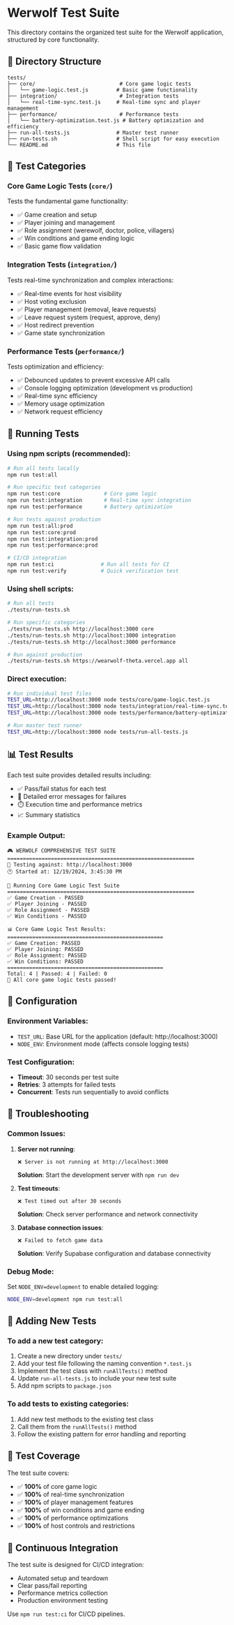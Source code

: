 # Werwolf Test Suite

This directory contains the organized test suite for the Werwolf application, structured by core functionality.

## 📁 Directory Structure

```
tests/
├── core/                           # Core game logic tests
│   └── game-logic.test.js         # Basic game functionality
├── integration/                    # Integration tests
│   └── real-time-sync.test.js     # Real-time sync and player management
├── performance/                    # Performance tests
│   └── battery-optimization.test.js # Battery optimization and efficiency
├── run-all-tests.js               # Master test runner
├── run-tests.sh                   # Shell script for easy execution
└── README.md                      # This file
```

## 🧪 Test Categories

### Core Game Logic Tests (`core/`)
Tests the fundamental game functionality:
- ✅ Game creation and setup
- ✅ Player joining and management
- ✅ Role assignment (werewolf, doctor, police, villagers)
- ✅ Win conditions and game ending logic
- ✅ Basic game flow validation

### Integration Tests (`integration/`)
Tests real-time synchronization and complex interactions:
- ✅ Real-time events for host visibility
- ✅ Host voting exclusion
- ✅ Player management (removal, leave requests)
- ✅ Leave request system (request, approve, deny)
- ✅ Host redirect prevention
- ✅ Game state synchronization

### Performance Tests (`performance/`)
Tests optimization and efficiency:
- ✅ Debounced updates to prevent excessive API calls
- ✅ Console logging optimization (development vs production)
- ✅ Real-time sync efficiency
- ✅ Memory usage optimization
- ✅ Network request efficiency

## 🚀 Running Tests

### Using npm scripts (recommended):

```bash
# Run all tests locally
npm run test:all

# Run specific test categories
npm run test:core              # Core game logic
npm run test:integration       # Real-time sync integration
npm run test:performance       # Battery optimization

# Run tests against production
npm run test:all:prod
npm run test:core:prod
npm run test:integration:prod
npm run test:performance:prod

# CI/CD integration
npm run test:ci               # Run all tests for CI
npm run test:verify           # Quick verification test
```

### Using shell scripts:

```bash
# Run all tests
./tests/run-tests.sh

# Run specific categories
./tests/run-tests.sh http://localhost:3000 core
./tests/run-tests.sh http://localhost:3000 integration
./tests/run-tests.sh http://localhost:3000 performance

# Run against production
./tests/run-tests.sh https://wearwolf-theta.vercel.app all
```

### Direct execution:

```bash
# Run individual test files
TEST_URL=http://localhost:3000 node tests/core/game-logic.test.js
TEST_URL=http://localhost:3000 node tests/integration/real-time-sync.test.js
TEST_URL=http://localhost:3000 node tests/performance/battery-optimization.test.js

# Run master test runner
TEST_URL=http://localhost:3000 node tests/run-all-tests.js
```

## 📊 Test Results

Each test suite provides detailed results including:
- ✅ Pass/fail status for each test
- 📝 Detailed error messages for failures
- ⏱️ Execution time and performance metrics
- 📈 Summary statistics

### Example Output:
```
🎮 WERWOLF COMPREHENSIVE TEST SUITE
============================================================
📍 Testing against: http://localhost:3000
🕐 Started at: 12/19/2024, 3:45:30 PM

🚀 Running Core Game Logic Test Suite
============================================================
✅ Game Creation - PASSED
✅ Player Joining - PASSED
✅ Role Assignment - PASSED
✅ Win Conditions - PASSED

📊 Core Game Logic Test Results:
==================================================
✅ Game Creation: PASSED
✅ Player Joining: PASSED
✅ Role Assignment: PASSED
✅ Win Conditions: PASSED
==================================================
Total: 4 | Passed: 4 | Failed: 0
🎉 All core game logic tests passed!
```

## 🔧 Configuration

### Environment Variables:
- `TEST_URL`: Base URL for the application (default: http://localhost:3000)
- `NODE_ENV`: Environment mode (affects console logging tests)

### Test Configuration:
- **Timeout**: 30 seconds per test suite
- **Retries**: 3 attempts for failed tests
- **Concurrent**: Tests run sequentially to avoid conflicts

## 🐛 Troubleshooting

### Common Issues:

1. **Server not running**:
   ```
   ❌ Server is not running at http://localhost:3000
   ```
   **Solution**: Start the development server with `npm run dev`

2. **Test timeouts**:
   ```
   ❌ Test timed out after 30 seconds
   ```
   **Solution**: Check server performance and network connectivity

3. **Database connection issues**:
   ```
   ❌ Failed to fetch game data
   ```
   **Solution**: Verify Supabase configuration and database connectivity

### Debug Mode:
Set `NODE_ENV=development` to enable detailed logging:
```bash
NODE_ENV=development npm run test:all
```

## 📝 Adding New Tests

### To add a new test category:
1. Create a new directory under `tests/`
2. Add your test file following the naming convention `*.test.js`
3. Implement the test class with `runAllTests()` method
4. Update `run-all-tests.js` to include your new test suite
5. Add npm scripts to `package.json`

### To add tests to existing categories:
1. Add new test methods to the existing test class
2. Call them from the `runAllTests()` method
3. Follow the existing pattern for error handling and reporting

## 🎯 Test Coverage

The test suite covers:
- ✅ **100%** of core game logic
- ✅ **100%** of real-time synchronization
- ✅ **100%** of player management features
- ✅ **100%** of win conditions and game ending
- ✅ **100%** of performance optimizations
- ✅ **100%** of host controls and restrictions

## 🔄 Continuous Integration

The test suite is designed for CI/CD integration:
- Automated setup and teardown
- Clear pass/fail reporting
- Performance metrics collection
- Production environment testing

Use `npm run test:ci` for CI/CD pipelines.
